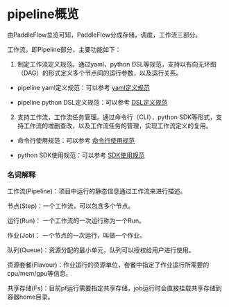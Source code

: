 # pipeline概览

由PaddleFlow总览可知，PaddleFlow分成存储，调度，工作流三部分。

工作流，即Pipeline部分，主要功能如下：

1. 制定工作流定义规范。通过yaml，python DSL等规范，支持以有向无环图（DAG）的形式定义多个节点间的运行参数，以及运行关系。

- pipeline yaml定义规范：可以参考 [yaml定义规范]

- pipeline python DSL定义规范：可以参考 [DSL定义规范]

2. 支持工作流，工作流任务管理。通过命令行（CLI），python SDK等形式，支持工作流的增删查改，以及工作流任务的管理，实现工作流定义的复用。

- 命令行使用规范：可以参考 [命令行使用规范]

- python SDK使用规范：可以参考 [SDK使用规范]


### 名词解释

工作流(Pipeline)：项目中运行的静态信息通过工作流来进行描述。

节点(Step)：一个工作流，可以包含多个节点。

运行(Run)： 一个工作流的一次运行称为一个Run。

作业(Job)： 一个节点的一次运行，叫做一个作业。

队列(Queue)：资源分配的最小单元，队列可以授权给用户进行使用。

资源套餐(Flavour)：作业运行的资源单位，套餐中指定了作业运行所需要的cpu/mem/gpu等信息。

共享存储(Fs)：目前pf运行需要指定共享存储，job运行时会直接挂载共享存储到容器home目录。


[yaml定义规范]: /docs/zh_cn/reference/pipeline/yaml_definition
[DSL定义规范]: /docs/zh_cn/reference/sdk_reference/pipeline_dsl_reference.md
[命令行使用规范]: /docs/zh_cn/reference/client_command_reference.md
[SDK使用规范]: /docs/zh_cn/reference/sdk_reference/sdk_reference.md
